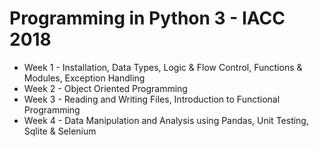 # Programming in Python 3 - IACC 2018

* Week 1 - Installation, Data Types, Logic & Flow Control, Functions & Modules, Exception Handling
* Week 2 - Object Oriented Programming
* Week 3 - Reading and Writing Files, Introduction to Functional Programming
* Week 4 - Data Manipulation and Analysis using Pandas, Unit Testing, Sqlite & Selenium
